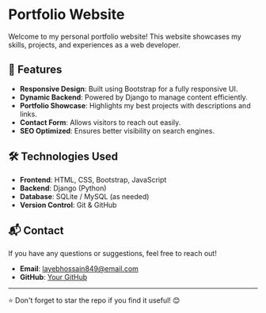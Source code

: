 # Portfolio Website

Welcome to my personal portfolio website! This website showcases my skills, projects, and experiences as a web developer.

## 🚀 Features
- **Responsive Design**: Built using Bootstrap for a fully responsive UI.
- **Dynamic Backend**: Powered by Django to manage content efficiently.
- **Portfolio Showcase**: Highlights my best projects with descriptions and links.
- **Contact Form**: Allows visitors to reach out easily.
- **SEO Optimized**: Ensures better visibility on search engines.

## 🛠️ Technologies Used
- **Frontend**: HTML, CSS, Bootstrap, JavaScript
- **Backend**: Django (Python)
- **Database**: SQLite / MySQL (as needed)
- **Version Control**: Git & GitHub

## 📬 Contact
If you have any questions or suggestions, feel free to reach out!
- **Email**: layebhossain849@email.com
- **GitHub**: [Your GitHub](https://github.com/Layeb849)

---
⭐ Don't forget to star the repo if you find it useful! 😊

